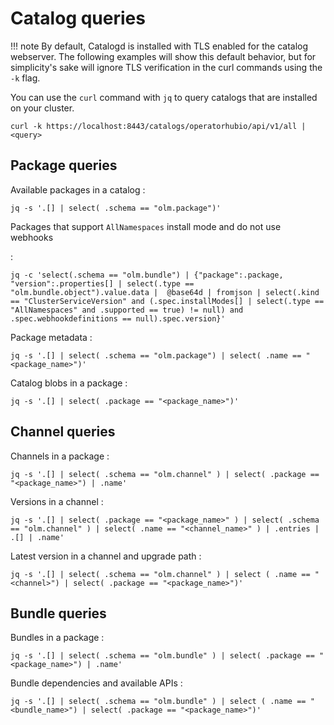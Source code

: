 # Catalog queries

!!! note
    By default, Catalogd is installed with TLS enabled for the catalog webserver.
    The following examples will show this default behavior, but for simplicity's sake will ignore TLS verification in the curl commands using the `-k` flag.


You can use the `curl` command with `jq` to query catalogs that are installed on your cluster.

``` terminal title="Query syntax"
curl -k https://localhost:8443/catalogs/operatorhubio/api/v1/all | <query>
```

## Package queries

Available packages in a catalog
: 
``` terminal
jq -s '.[] | select( .schema == "olm.package")'
```

Packages that support `AllNamespaces` install mode and do not use webhooks

: 
``` terminal
jq -c 'select(.schema == "olm.bundle") | {"package":.package, "version":.properties[] | select(.type == "olm.bundle.object").value.data |  @base64d | fromjson | select(.kind == "ClusterServiceVersion" and (.spec.installModes[] | select(.type == "AllNamespaces" and .supported == true) != null) and .spec.webhookdefinitions == null).spec.version}'
```

Package metadata
: 
``` terminal
jq -s '.[] | select( .schema == "olm.package") | select( .name == "<package_name>")'
```

Catalog blobs in a package
: 
``` terminal
jq -s '.[] | select( .package == "<package_name>")'
```

## Channel queries

Channels in a package
: 
``` terminal
jq -s '.[] | select( .schema == "olm.channel" ) | select( .package == "<package_name>") | .name'
```

Versions in a channel
: 
``` terminal
jq -s '.[] | select( .package == "<package_name>" ) | select( .schema == "olm.channel" ) | select( .name == "<channel_name>" ) | .entries | .[] | .name'
```

Latest version in a channel and upgrade path
: 
``` terminal 
jq -s '.[] | select( .schema == "olm.channel" ) | select ( .name == "<channel>") | select( .package == "<package_name>")'
```

## Bundle queries

Bundles in a package
: 
``` terminal
jq -s '.[] | select( .schema == "olm.bundle" ) | select( .package == "<package_name>") | .name'
```

Bundle dependencies and available APIs
: 
``` terminal
jq -s '.[] | select( .schema == "olm.bundle" ) | select ( .name == "<bundle_name>") | select( .package == "<package_name>")'
```
